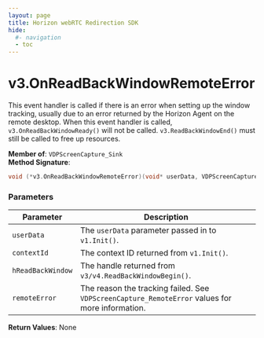 ```yaml
---
layout: page
title: Horizon webRTC Redirection SDK
hide:
  #- navigation
  - toc
---
```

# v3.OnReadBackWindowRemoteError

This event handler is called if there is an error when setting up the window tracking, usually due to an error returned by the Horizon Agent on the remote desktop. When this event handler is called, `v3.OnReadBackWindowReady()` will not be called. `v3.ReadBackWindowEnd()` must still be called to free up resources.

**Member of**: `VDPScreenCapture_Sink`  
**Method Signature**:  
```c
void (*v3.OnReadBackWindowRemoteError)(void* userData, VDPScreenCapture_ContextId contextId, VDPScreenCapture_ReadBackWindowHandle hReadBackWindow, VDPScreenCapture_RemoteError remoteError);
```

### Parameters

| Parameter          | Description                                                               |
|--------------------|---------------------------------------------------------------------------|
| `userData`         | The `userData` parameter passed in to `v1.Init()`.                        |
| `contextId`        | The context ID returned from `v1.Init()`.                                 |
| `hReadBackWindow`  | The handle returned from `v3/v4.ReadBackWindowBegin()`.                   |
| `remoteError`      | The reason the tracking failed. See `VDPScreenCapture_RemoteError` values for more information. |

**Return Values**: None

